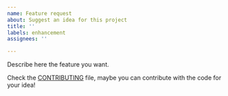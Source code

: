 ```yaml
---
name: Feature request
about: Suggest an idea for this project
title: ''
labels: enhancement
assignees: ''

---
```


Describe here the feature you want.

Check the [CONTRIBUTING](https://github.com/alexandrehtrb/Pororoca/blob/develop/CONTRIBUTING.md) file, maybe you can contribute with the code for your idea!
